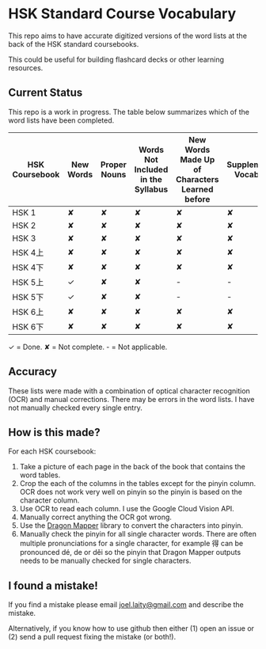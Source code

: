 # HSK Standard Course Vocabulary

This repo aims to have accurate digitized versions of the word lists at the back of the HSK standard coursebooks.

This could be useful for building flashcard decks or other learning resources.

## Current Status

This repo is a work in progress. The table below summarizes which of the word lists have been completed.

| HSK Coursebook | New Words | Proper Nouns | Words Not Included in the Syllabus | New Words Made Up of Characters Learned before | Supplementary Vocabulary |
|-----------|-----------|--------------|------------------------------------|------------------------------------------------|--------------------------|
| HSK 1     | ✘         | ✘            | ✘                                  | ✘                                              | ✘                        |
| HSK 2     | ✘         | ✘            | ✘                                  | ✘                                              | ✘                        |
| HSK 3     | ✘         | ✘            | ✘                                  | ✘                                              | ✘                        |
| HSK 4上   | ✘         | ✘            | ✘                                  | ✘                                              | ✘                        |
| HSK 4下   | ✘         | ✘            | ✘                                  | ✘                                              | ✘                        |
| HSK 5上   | ✓         | ✘            | ✘                                  | -                                              | -                        |
| HSK 5下   | ✓         | ✘            | ✘                                  | -                                              | -                        |
| HSK 6上   | ✘         | ✘            | ✘                                  | ✘                                              | ✘                        |
| HSK 6下   | ✘         | ✘            | ✘                                  | ✘                                              | ✘                        |

✓ = Done.
✘ = Not complete.
\- = Not applicable.

## Accuracy

These lists were made with a combination of optical character recognition (OCR) and manual corrections. There may be errors in the word lists. I have not manually checked every single entry.

## How is this made?

For each HSK coursebook:

 1. Take a picture of each page in the back of the book that contains the word tables.
 1. Crop the each of the columns in the tables except for the pinyin column. OCR does not work very well on pinyin so the pinyin is based on the character column.
 1. Use OCR to read each column. I use the Google Cloud Vision API.
 1. Manually correct anything the OCR got wrong.
 1. Use the [Dragon Mapper](https://dragonmapper.readthedocs.io/en/latest/) library to convert the characters into pinyin.
 1. Manually check the pinyin for all single character words. There are often multiple pronunciations for a single character, for example 得 can be pronounced dé, de or děi so the pinyin that Dragon Mapper outputs needs to be manually checked for single characters.

## I found a mistake!

If you find a mistake please email joel.laity@gmail.com and describe the mistake.

Alternatively, if you know how to use github then either (1) open an issue or (2) send a pull request fixing the mistake (or both!).
